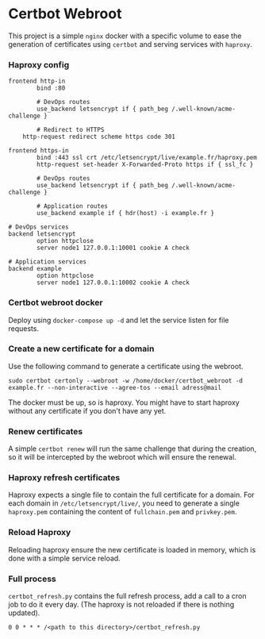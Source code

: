 # Certbot Webroot

This project is a simple ```nginx``` docker with a specific volume to ease the generation of certificates using ```certbot``` and serving services with ```haproxy```.

### Haproxy config

```
frontend http-in
        bind :80

        # DevOps routes
        use_backend letsencrypt if { path_beg /.well-known/acme-challenge }

        # Redirect to HTTPS
	http-request redirect scheme https code 301

frontend https-in
        bind :443 ssl crt /etc/letsencrypt/live/example.fr/haproxy.pem 
        http-request set-header X-Forwarded-Proto https if { ssl_fc }

        # DevOps routes
        use_backend letsencrypt if { path_beg /.well-known/acme-challenge }

        # Application routes
        use_backend example if { hdr(host) -i example.fr }

# DevOps services
backend letsencrypt
        option httpclose
        server node1 127.0.0.1:10001 cookie A check

# Application services
backend example
        option httpclose
        server node1 127.0.0.1:10002 cookie A check
```

### Certbot webroot docker

Deploy using ```docker-compose up -d``` and let the service listen for file requests.

### Create a new certificate for a domain

Use the following command to generate a certificate using the webroot.

```sudo certbot certonly --webroot -w /home/docker/certbot_webroot -d example.fr --non-interactive --agree-tos --email adress@mail```

The docker must be up, so is haproxy. You might have to start haproxy without any certificate if you don't have any yet.

### Renew certificates

A simple ``certbot renew`` will run the same challenge that during the creation, so it will be intercepted by the webroot which will ensure the renewal.
 
### Haproxy refresh certificates

Haproxy expects a single file to contain the full certificate for a domain. For each domain in ``/etc/letsencrypt/live/``, you need to generate a single ``haproxy.pem`` containing the content of ``fullchain.pem`` and ``privkey.pem``.

### Reload Haproxy

Reloading haproxy ensure the new certificate is loaded in memory, which is done with a simple service reload.

### Full process

``certbot_refresh.py`` contains the full refresh process, add a call to a cron job to do it every day. (The haproxy is not reloaded if there is nothing updated).

``0 0 * * * /<path to this directory>/certbot_refresh.py``

